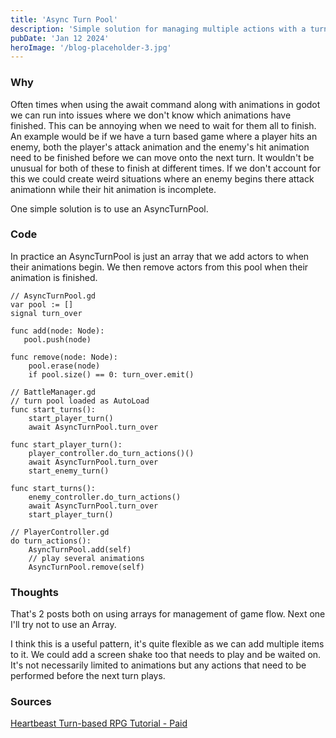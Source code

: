 ```yaml
---
title: 'Async Turn Pool'
description: 'Simple solution for managing multiple actions with a turn'
pubDate: 'Jan 12 2024'
heroImage: '/blog-placeholder-3.jpg'
---
```


### Why
Often times when using the await command along with animations in godot we can run into issues where we don't know which animations have finished. This can be annoying when we need to wait for them all to finish.
An example would be if we have a turn based game where a player hits an enemy, both the player's attack animation and the enemy's hit animation need to be finished before we can move onto the next turn. It wouldn't be unusual for both of these to finish at different times. If we don't account for this we could create weird situations where an enemy begins there attack animationn while their hit animation is incomplete. 

One simple solution is to use an AsyncTurnPool.

### Code 
In practice an AsyncTurnPool is just an array that we add actors to when their animations begin. We then remove actors from this pool when their animation is finished.

```gdscript
// AsyncTurnPool.gd
var pool := []
signal turn_over

func add(node: Node):
   pool.push(node)

func remove(node: Node):
    pool.erase(node)
    if pool.size() == 0: turn_over.emit()
```

```gdscript
// BattleManager.gd
// turn pool loaded as AutoLoad
func start_turns():
    start_player_turn()
    await AsyncTurnPool.turn_over

func start_player_turn():
    player_controller.do_turn_actions()()
    await AsyncTurnPool.turn_over
    start_enemy_turn()

func start_turns():
    enemy_controller.do_turn_actions()
    await AsyncTurnPool.turn_over
    start_player_turn()
```

```gdscript
// PlayerController.gd
do turn_actions():
    AsyncTurnPool.add(self)
    // play several animations
    AsyncTurnPool.remove(self)
```


### Thoughts 

That's 2 posts both on using arrays for management of game flow. Next one I'll try not to use an Array.

I think this is a useful pattern, it's quite flexible as we can add multiple items to it. We could add a screen shake too that needs to play and be waited on. It's not necessarily limited to animations but any actions that need to be performed before the next turn plays.


### Sources
[Heartbeast Turn-based RPG Tutorial - Paid](https://courses.heartgamedev.com/)